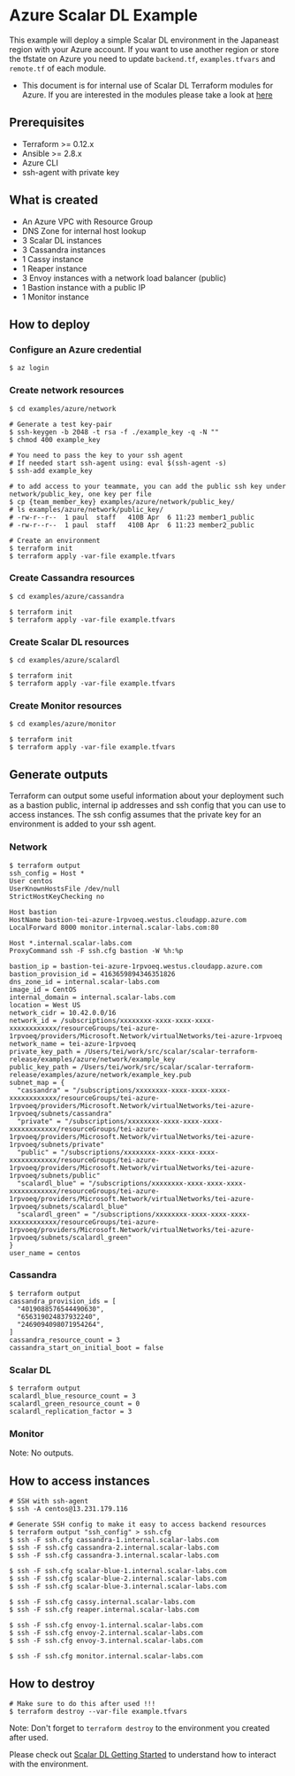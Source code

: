 # Azure Scalar DL Example
This example will deploy a simple Scalar DL environment in the Japaneast region with your Azure account. If you want to use another region or store the tfstate on Azure you need to update `backend.tf`, `examples.tfvars` and `remote.tf` of each module.

* This document is for internal use of Scalar DL Terraform modules for Azure. If you are interested in the modules please take a look at [here](../../modules/azure)

## Prerequisites
* Terraform >= 0.12.x
* Ansible >= 2.8.x
* Azure CLI
* ssh-agent with private key

## What is created
* An Azure VPC with Resource Group
* DNS Zone for internal host lookup
* 3 Scalar DL instances
* 3 Cassandra instances
* 1 Cassy instance
* 1 Reaper instance
* 3 Envoy instances with a network load balancer (public)
* 1 Bastion instance with a public IP
* 1 Monitor instance

## How to deploy

### Configure an Azure credential

```console
$ az login
```

### Create network resources

```console
$ cd examples/azure/network

# Generate a test key-pair
$ ssh-keygen -b 2048 -t rsa -f ./example_key -q -N ""
$ chmod 400 example_key

# You need to pass the key to your ssh agent
# If needed start ssh-agent using: eval $(ssh-agent -s)
$ ssh-add example_key

# to add access to your teammate, you can add the public ssh key under network/public_key, one key per file
$ cp {team_member_key} examples/azure/network/public_key/
# ls examples/azure/network/public_key/
# -rw-r--r--  1 paul  staff   410B Apr  6 11:23 member1_public
# -rw-r--r--  1 paul  staff   410B Apr  6 11:23 member2_public

# Create an environment
$ terraform init
$ terraform apply -var-file example.tfvars
```

### Create Cassandra resources

```console
$ cd examples/azure/cassandra

$ terraform init
$ terraform apply -var-file example.tfvars
```

### Create Scalar DL resources

```console
$ cd examples/azure/scalardl

$ terraform init
$ terraform apply -var-file example.tfvars
```

### Create Monitor resources

```console
$ cd examples/azure/monitor

$ terraform init
$ terraform apply -var-file example.tfvars
```

## Generate outputs
Terraform can output some useful information about your deployment such as a bastion public, internal ip addresses and ssh config that you can use to access instances. The ssh config assumes that the private key for an environment is added to your ssh agent.

### Network

```
$ terraform output
ssh_config = Host *
User centos
UserKnownHostsFile /dev/null
StrictHostKeyChecking no

Host bastion
HostName bastion-tei-azure-1rpvoeq.westus.cloudapp.azure.com
LocalForward 8000 monitor.internal.scalar-labs.com:80

Host *.internal.scalar-labs.com
ProxyCommand ssh -F ssh.cfg bastion -W %h:%p

bastion_ip = bastion-tei-azure-1rpvoeq.westus.cloudapp.azure.com
bastion_provision_id = 4163659894346351826
dns_zone_id = internal.scalar-labs.com
image_id = CentOS
internal_domain = internal.scalar-labs.com
location = West US
network_cidr = 10.42.0.0/16
network_id = /subscriptions/xxxxxxxx-xxxx-xxxx-xxxx-xxxxxxxxxxxx/resourceGroups/tei-azure-1rpvoeq/providers/Microsoft.Network/virtualNetworks/tei-azure-1rpvoeq
network_name = tei-azure-1rpvoeq
private_key_path = /Users/tei/work/src/scalar/scalar-terraform-release/examples/azure/network/example_key
public_key_path = /Users/tei/work/src/scalar/scalar-terraform-release/examples/azure/network/example_key.pub
subnet_map = {
  "cassandra" = "/subscriptions/xxxxxxxx-xxxx-xxxx-xxxx-xxxxxxxxxxxx/resourceGroups/tei-azure-1rpvoeq/providers/Microsoft.Network/virtualNetworks/tei-azure-1rpvoeq/subnets/cassandra"
  "private" = "/subscriptions/xxxxxxxx-xxxx-xxxx-xxxx-xxxxxxxxxxxx/resourceGroups/tei-azure-1rpvoeq/providers/Microsoft.Network/virtualNetworks/tei-azure-1rpvoeq/subnets/private"
  "public" = "/subscriptions/xxxxxxxx-xxxx-xxxx-xxxx-xxxxxxxxxxxx/resourceGroups/tei-azure-1rpvoeq/providers/Microsoft.Network/virtualNetworks/tei-azure-1rpvoeq/subnets/public"
  "scalardl_blue" = "/subscriptions/xxxxxxxx-xxxx-xxxx-xxxx-xxxxxxxxxxxx/resourceGroups/tei-azure-1rpvoeq/providers/Microsoft.Network/virtualNetworks/tei-azure-1rpvoeq/subnets/scalardl_blue"
  "scalardl_green" = "/subscriptions/xxxxxxxx-xxxx-xxxx-xxxx-xxxxxxxxxxxx/resourceGroups/tei-azure-1rpvoeq/providers/Microsoft.Network/virtualNetworks/tei-azure-1rpvoeq/subnets/scalardl_green"
}
user_name = centos
```

### Cassandra

```
$ terraform output
cassandra_provision_ids = [
  "4019088576544490630",
  "656319024837932240",
  "2469094098071954264",
]
cassandra_resource_count = 3
cassandra_start_on_initial_boot = false
```

### Scalar DL

```
$ terraform output
scalardl_blue_resource_count = 3
scalardl_green_resource_count = 0
scalardl_replication_factor = 3
```

### Monitor
Note: No outputs.

## How to access instances

```console
# SSH with ssh-agent
$ ssh -A centos@13.231.179.116

# Generate SSH config to make it easy to access backend resources
$ terraform output "ssh_config" > ssh.cfg
$ ssh -F ssh.cfg cassandra-1.internal.scalar-labs.com
$ ssh -F ssh.cfg cassandra-2.internal.scalar-labs.com
$ ssh -F ssh.cfg cassandra-3.internal.scalar-labs.com

$ ssh -F ssh.cfg scalar-blue-1.internal.scalar-labs.com
$ ssh -F ssh.cfg scalar-blue-2.internal.scalar-labs.com
$ ssh -F ssh.cfg scalar-blue-3.internal.scalar-labs.com

$ ssh -F ssh.cfg cassy.internal.scalar-labs.com
$ ssh -F ssh.cfg reaper.internal.scalar-labs.com

$ ssh -F ssh.cfg envoy-1.internal.scalar-labs.com
$ ssh -F ssh.cfg envoy-2.internal.scalar-labs.com
$ ssh -F ssh.cfg envoy-3.internal.scalar-labs.com

$ ssh -F ssh.cfg monitor.internal.scalar-labs.com
```

## How to destroy

```console
# Make sure to do this after used !!!
$ terraform destroy --var-file example.tfvars
```

Note: Don't forget to `terraform destroy` to the environment you created after used.

Please check out [Scalar DL Getting Started](https://scalardl.readthedocs.io/en/latest/getting-started/) to understand how to interact with the environment.
